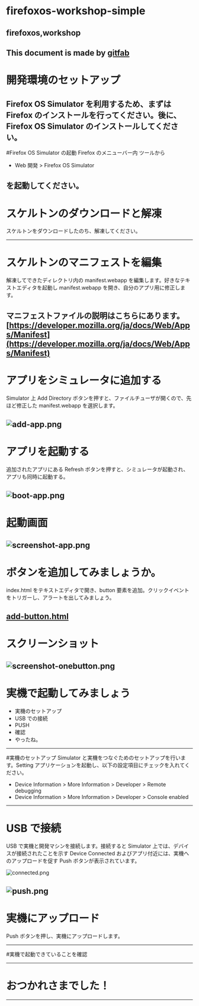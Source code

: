 # firefoxos-workshop-simple
## firefoxos,workshop
This document is made by [gitfab](http://gitfab.org)
---
# 開発環境のセットアップ
Firefox OS Simulator を利用するため、まずは Firefox のインストールを行ってください。後に、Firefox OS Simulator のインストールしてください。
---
#Firefox OS Simulator の起動
Firefox のメニューバー内 ツールから 

* Web 開発 &gt; Firefox OS Simulator

を起動してください。
---
# スケルトンのダウンロードと解凍
スケルトンをダウンロードしたのち、解凍してください。

---
# スケルトンのマニフェストを編集
解凍してできたディレクトリ内の manifest.webapp を編集します。好きなテキストエディタを起動し manifest.webapp を開き、自分のアプリ用に修正します。

マニフェストファイルの説明はこちらにあります。
[https://developer.mozilla.org/ja/docs/Web/Apps/Manifest](https://developer.mozilla.org/ja/docs/Web/Apps/Manifest)
---
# アプリをシミュレータに追加する
Simulator 上 Add Directory ボタンを押すと、ファイルチューザが開くので、先ほど修正した manifest.webapp を選択します。

![add-app.png](https://raw.github.com/dadaa/firefoxos-workshop-simple/master/gitfab/resources/add-app.png)
---
# アプリを起動する
追加されたアプリにある Refresh ボタンを押すと、シミュレータが起動され、アプリも同時に起動する。

![boot-app.png](https://raw.github.com/dadaa/firefoxos-workshop-simple/master/gitfab/resources/boot-app.png)
---
# 起動画面


![screenshot-app.png](https://raw.github.com/dadaa/firefoxos-workshop-simple/master/gitfab/resources/screenshot-app.png)
---
# ボタンを追加してみましょうか。
index.html をテキストエディタで開き、button 要素を追加。クリックイベントをトリガーし、アラートを出してみましょう。



[add-button.html](https://raw.github.com/dadaa/firefoxos-workshop-simple/master/gitfab/resources/add-button.html)
---
# スクリーンショット


![screenshot-onebutton.png](https://raw.github.com/dadaa/firefoxos-workshop-simple/master/gitfab/resources/screenshot-onebutton.png)
---
# 実機で起動してみましょう
* 実機のセットアップ
* USB での接続
* PUSH
* 確認
* やったね。
---
#実機のセットアップ
Simulator と実機をつなぐためのセットアップを行います。Setting アプリケーションを起動し、以下の設定項目にチェックを入れてください。

* Device Information &gt; More Information &gt; Developer &gt; Remote debugging
* Device Information &gt; More Information &gt; Developer &gt; Console enabled

---
# USB で接続
USB で実機と開発マシンを接続します。接続すると Simulator 上では、デバイスが接続されたことを示す Device Connected およびアプリ付近には、実機へのアップロードを促す Push ボタンが表示されています。

![connected.png](https://raw.github.com/dadaa/firefoxos-workshop-simple/master/gitfab/resources/connected.png)

![push.png](https://raw.github.com/dadaa/firefoxos-workshop-simple/master/gitfab/resources/push.png)
---
# 実機にアップロード
Push ボタンを押し、実機にアップロードします。

---
#実機で起動できていることを確認

---
# おつかれさまでした！
---
